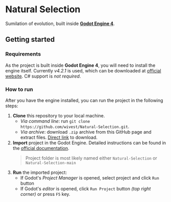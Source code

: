 # Natural Selection

Sumilation of evolution, built inside [**Godot Engine 4**](https://godotengine.org).

## Getting started

### Requirements

As the project is built inside **Godot Engine 4**, you will need to install the engine itself. Currently _v4.2.1_ is used, which can be downloaded at [official website](https://godotengine.org/download/). C# support is _not required_.

### How to run

After you have the engine installed, you can run the project in the following steps:

1. **Clone** this repository to your local machine.
    - _Via command line_: run `git clone https://github.com/wivest/Natural-Selection.git`.
    - _Via archive_: download `.zip` archive from this GitHub page and extract files. [Direct link](https://github.com/wivest/Natural-Selection/archive/refs/heads/main.zip) to download.
2. **Import** project in the Godot Engine. Detailed instructions can be found in the [official documentation](https://docs.godotengine.org/en/stable/tutorials/editor/project_manager.html#opening-and-importing-projects).
    > Project folder is most likely named either `Natural-Selection` or `Natural-Selection-main`
3. **Run** the imported project:
    - If Godot's _Project Manager_ is opened, select project and click `Run` button
    - If Godot's _editor_ is opened, click `Run Project` button _(top right corner)_ or press `F5` key.

